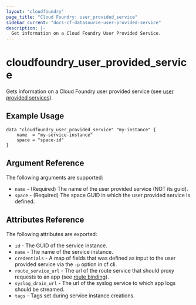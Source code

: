 ```yaml
---
layout: "cloudfoundry"
page_title: "Cloud Foundry: user_provided_service"
sidebar_current: "docs-cf-datasource-user-provided-service"
description: |-
  Get information on a Cloud Foundry User Provided Service.
---
```


# cloudfoundry\_user\_provided\_service

Gets information on a Cloud Foundry user provided service (see [user provided services](https://docs.cloudfoundry.org/devguide/services/user-provided.html)).

## Example Usage

```hcl
data "cloudfoundry_user_provided_service" "my-instance" {
    name  = "my-service-instance"
    space = "space-id"
}
```

## Argument Reference

The following arguments are supported:

* `name` - (Required) The name of the user provided service (NOT its guid).
* `space` - (Required) The space GUID in which the user provided service is defined.

## Attributes Reference

The following attributes are exported:

* `id` - The GUID of the service instance.
* `name` - The name of the service instance.
* `credentials` - A map of fields that was defined as input to the user provided service via the `-p` option in cf cli.
* `route_service_url` - The url of the route service that should proxy requests to an app (see [route binding](https://docs.cloudfoundry.org/devguide/services/route-binding.html)).
* `syslog_drain_url` - The url of the syslog service to which app logs should be streamed.
* `tags` - Tags set during service instance creations.
